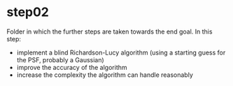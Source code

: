 # step02
Folder in which the further steps are taken towards the end goal.
In this step:
 - implement a blind Richardson-Lucy algorithm
    (using a starting guess for the PSF, probably a Gaussian)
 - improve the accuracy of the algorithm
 - increase the complexity the algorithm can handle reasonably